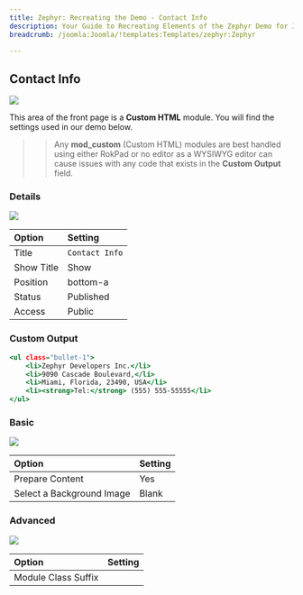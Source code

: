```yaml
---
title: Zephyr: Recreating the Demo - Contact Info
description: Your Guide to Recreating Elements of the Zephyr Demo for Joomla
breadcrumb: /joomla:Joomla/!templates:Templates/zephyr:Zephyr

---
```


Contact Info
-----

![][demo]

This area of the front page is a **Custom HTML** module. You will find the settings used in our demo below.

>> Any **mod_custom** (Custom HTML) modules are best handled using either RokPad or no editor as a WYSIWYG editor can cause issues with any code that exists in the **Custom Output** field.

### Details

![][demo2]

| Option     | Setting             |  
| :--------- | :------------------ |  
| Title      | `Contact Info`      |  
| Show Title | Show                |  
| Position   | bottom-a            |  
| Status     | Published           |  
| Access     | Public              |  

### Custom Output

~~~ .html
<ul class="bullet-1">
    <li>Zephyr Developers Inc.</li>
    <li>9090 Cascade Boulevard,</li>
    <li>Miami, Florida, 23490, USA</li>
    <li><strong>Tel:</strong> (555) 555-55555</li>
</ul>
~~~

### Basic

![][demo3]

| Option                    | Setting |  
| :------------------------ | :------ |  
| Prepare Content           | Yes     |  
| Select a Background Image | Blank   |

### Advanced

![][demo4]

| Option              | Setting  |  
| :------------------ | :------- |  
| Module Class Suffix |          |  

[demo]: assets/demo_5.jpeg
[demo2]: assets/demo_5a.jpeg
[demo3]: assets/demo_5b.jpeg
[demo4]: assets/demo_5c.jpeg
